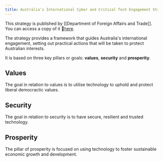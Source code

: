 ```yaml
---
title: Australia's International Cyber and Critical Tech Engagement Strategy
---
```

This strategy is published by [[Department of Foreign Affairs and Trade]]. You can access a copy of it 🔗[here](https://www.internationalcybertech.gov.au/sites/default/files/2021-04/21045%20DFAT%20Cyber%20Affairs%20Strategy%20Internals_Acc_update_1_0.pdf).

The strategy provides a framework that guides Australia's international engagement, setting out practical actions that will be taken to protect Australian interests.

It is based on three key pillars or goals: **values**, **security** and **prosperity**.

## Values
The goal in relation to values is to utilise technology to uphold and protect liberal democractic values.
## Security
The goal in relation to security is to have secure, resilient and trusted technology.
## Prosperity
The pillar of prosperity is focused on using technology to foster sustainable economic growth and development.